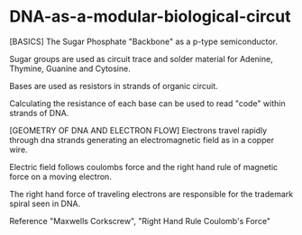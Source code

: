 # DNA-as-a-modular-biological-circut

[BASICS]
The Sugar Phosphate "Backbone" as a p-type semiconductor.

Sugar groups are used as circuit trace and solder material for Adenine, Thymine, Guanine and Cytosine.

Bases are used as resistors in strands of organic circuit.

Calculating the resistance of each base can be used to read "code" within strands of DNA.

[GEOMETRY OF DNA AND ELECTRON FLOW]
Electrons travel rapidly through dna strands generating an electromagnetic field as in a copper wire.

Electric field follows coulombs force and the right hand rule of magnetic force on a moving electron.

The right hand force of traveling electrons are responsible for the trademark spiral seen in DNA.

Reference "Maxwells Corkscrew", "Right Hand Rule Coulomb's Force"

